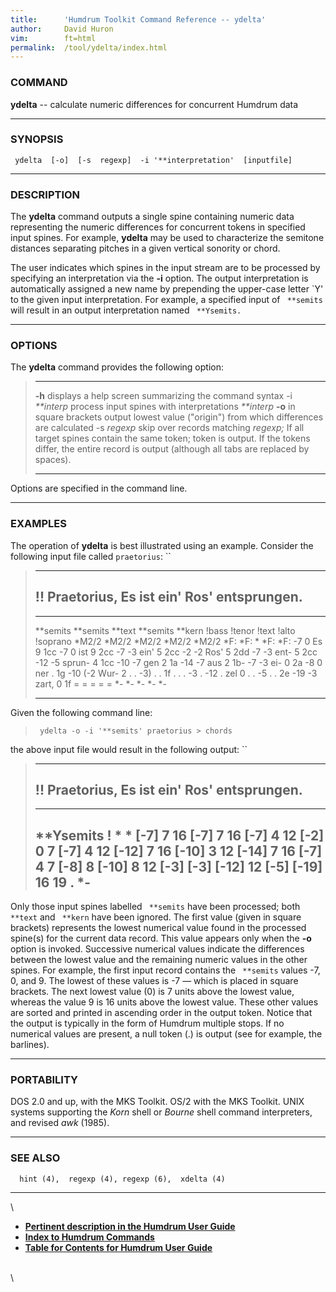 ```yaml
---
title:		'Humdrum Toolkit Command Reference -- ydelta'
author:		David Huron
vim:		ft=html
permalink:	/tool/ydelta/index.html
---
```


### COMMAND

**ydelta** -- calculate numeric differences for concurrent Humdrum data

------------------------------------------------------------------------

### SYNOPSIS

` ydelta  [-o]  [-s  regexp]  -i '**interpretation'  [inputfile]`

------------------------------------------------------------------------

### DESCRIPTION

The **ydelta** command outputs a single spine containing numeric data
representing the numeric differences for concurrent tokens in specified
input spines. For example, **ydelta** may be used to characterize the
semitone distances separating pitches in a given vertical sonority or
chord.

The user indicates which spines in the input stream are to be processed
by specifying an interpretation via the **-i** option. The output
interpretation is automatically assigned a new name by prepending the
upper-case letter \`Y\' to the given input interpretation. For example,
a specified input of ` **semits` will result in an output interpretation
named ` **Ysemits.`

------------------------------------------------------------------------

### OPTIONS

The **ydelta** command provides the following option:

>   ----------------- ----------------------------------------------------------------------------
>   **-h**            displays a help screen summarizing the command syntax
>   -i *\*\*interp*   process input spines with interpretations *\*\*interp*
>   **-o**            in square brackets output lowest value (\"origin\") from which
>                     differences are calculated
>   -s *regexp*       skip over records matching *regexp;* If all target spines contain the same
>                     token; token is output. If the tokens differ, the entire record is output
>                     (although all tabs are replaced by spaces).
>   ----------------- ----------------------------------------------------------------------------
>
Options are specified in the command line.

------------------------------------------------------------------------

### EXAMPLES

The operation of **ydelta** is best illustrated using an example.
Consider the following input file called `praetorius`: ``

>   ------------------------------------------------
>   !! Praetorius, Es ist ein\' Ros\' entsprungen.
>   ------------------------------------------------
>
>   ------------ ------------ ---------- ------------ ----------
>   \*\*semits   \*\*semits   \*\*text   \*\*semits   \*\*kern
>   !bass        !tenor       !text      !alto        !soprano
>   \*M2/2       \*M2/2       \*M2/2     \*M2/2       \*M2/2
>   \*F:         \*F:         \*         \*F:         \*F:
>   -7           0            Es         9            1cc
>   -7           0            ist        9            2cc
>   -7           -3           ein\'      5            2cc
>   -2           -2           Ros\'      5            2dd
>   -7           -3           ent-       5            2cc
>   -12          -5           sprun-     4            1cc
>   -10          -7           gen        2            1a
>   -14          -7           aus        2            1b-
>   -7           -3           ei-        0            2a
>   -8           0            ner        .            1g
>   -10          (-2          Wur-       2            .
>   .            -3)          .          .            1f
>   .            .            .          -3           .
>   -12          .            zel        0            .
>   .            -5           .          .            2e
>   -19          -3           zart,      0            1f
>   =            =            =          =            =
>   \*-          \*-          \*-        \*-          \*-
>   ------------ ------------ ---------- ------------ ----------
>
Given the following command line:

> ` ydelta -o -i '**semits' praetorius > chords`

the above input file would result in the following output: ``

>   ------------------------------------------------
>   !! Praetorius, Es ist ein\' Ros\' entsprungen.
>   ------------------------------------------------
>
>   ---------------
>   \*\*Ysemits
>   !
>   \*
>   \*
>   \[-7\] 7 16
>   \[-7\] 7 16
>   \[-7\] 4 12
>   \[-2\] 0 7
>   \[-7\] 4 12
>   \[-12\] 7 16
>   \[-10\] 3 12
>   \[-14\] 7 16
>   \[-7\] 4 7
>   \[-8\] 8
>   \[-10\] 8 12
>   \[-3\]
>   \[-3\]
>   \[-12\] 12
>   \[-5\]
>   \[-19\] 16 19
>   .
>   \*-
>   ---------------
>
Only those input spines labelled ` **semits` have been processed; both
` **text` and ` **kern` have been ignored. The first value (given in
square brackets) represents the lowest numerical value found in the
processed spine(s) for the current data record. This value appears only
when the **-o** option is invoked. Successive numerical values indicate
the differences between the lowest value and the remaining numeric
values in the other spines. For example, the first input record contains
the ` **semits` values -7, 0, and 9. The lowest of these values is -7
&mdash; which is placed in square brackets. The next lowest value (0) is 7
units above the lowest value, whereas the value 9 is 16 units above the
lowest value. These other values are sorted and printed in ascending
order in the output token. Notice that the output is typically in the
form of Humdrum multiple stops. If no numerical values are present, a
null token (.) is output (see for example, the barlines).

------------------------------------------------------------------------

### PORTABILITY

DOS 2.0 and up, with the MKS Toolkit. OS/2 with the MKS Toolkit. UNIX
systems supporting the *Korn* shell or *Bourne* shell command
interpreters, and revised *awk* (1985).

------------------------------------------------------------------------

### SEE ALSO

`  hint (4),  regexp (4), regexp (6),  xdelta (4)`

------------------------------------------------------------------------

\

-   [**Pertinent description in the Humdrum User
    Guide**](../guide15.html#The_ydelta_Command)
-   [**Index to Humdrum Commands**](../commands.toc.html)
-   [**Table for Contents for Humdrum User Guide**](../guide.toc.html)

\
\
